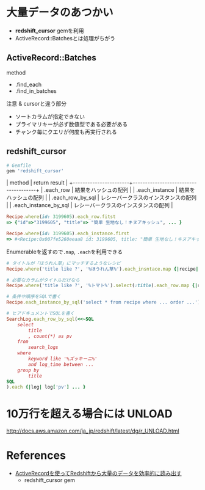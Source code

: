 


# 大量データのあつかい

+ **redshift_cursor** gemを利用
+ ActiveRecord::Batchesとは処理がちがう

## ActiveRecord::Batches

method

+ .find_each
+ .find_in_batches

注意 & cursorと違う部分

+ ソートカラムが指定できない
+ プライマリキーが必ず数値型である必要がある
+ チャンク毎にクエリが何度も再実行される

## redshift_cursor

```rb
# Gemfile
gem 'redshift_cursor'
```

| method                | return result                        |
+-----------------------+--------------------------------------+
| .each_row             | 結果をハッシュの配列                 |
| .each_instance        | 結果をハッシュの配列                 |
| .each_row_by_sql      | レシーバークラスのインスタンスの配列 |
| .each_instance_by_sql | レシーバークラスのインスタンスの配列 |

```rb
Recipe.where(id: 3199605).each_row.fitst
=> {"id"=>"3199605", "title"=> "簡単 生地なし！キヌアキッシュ", ... }

Recipe.where(id: 3199605).each_instance.first
=> #<Recipe:0x007fe5260eeaa8 id: 3199605, title: "簡単 生地なし！キヌアキッシュ", ...>
```

Enumerableを返すので`.map`, `.each`を利用できる

```rb
# タイトルが「ほうれん草」にマッチするようなレシピ
Recipe.where('title like ?', '%ほうれん草%').each_insntace.map {|recipe| recipe.title }

# 必要なカラムがタイトルだけなら
Recipe.where('title like ?', '%トマト%').select(:title).each_row.map {|recipe| recipe['title'] ... }

# 条件や順序をSQLで書く
Recipe.each_instance_by_sql('select * from recipe where ... order ...').map {|recipe| recipe.created_at }

# ヒアドキュメントでSQLを書く
SearchLog.each_row_by_sql(<<~SQL
    select
        title
        , count(*) as pv
    from
        search_logs
    where
        keyword like '%ズッキーニ%'
        and log_time between ...
    group by
        title
SQL
).each {|log| log['pv'] ... }
```

#  10万行を超える場合には UNLOAD

<http://docs.aws.amazon.com/ja_jp/redshift/latest/dg/r_UNLOAD.html>


# References

+ [ActiveRecordを使ってRedshiftから大量のデータを効率的に読み出す](http://techlife.cookpad.com/entry/2016/07/01/145405)
  + redshift_cursor gem